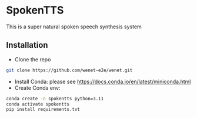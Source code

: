 # SpokenTTS
This is a super natural spoken speech synthesis system

## Installation

- Clone the repo
``` sh
git clone https://github.com/wenet-e2e/wenet.git
```

- Install Conda: please see https://docs.conda.io/en/latest/miniconda.html
- Create Conda env:

``` sh
conda create -n spokentts python=3.11
conda activate spokentts 
pip install requirements.txt
```
